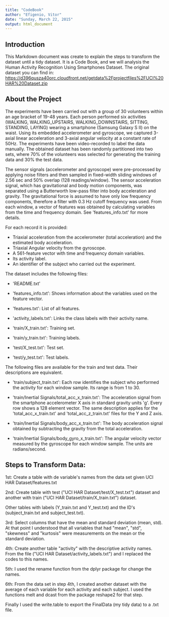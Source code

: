```yaml
---
title: "CodeBook"
author: "Efigenio, Vitor"
date: "Sunday, March 22, 2015"
output: html_document
---
```


## Introduction
This Markdown document was create to explain the steps to transform the dataset until a tidy dataset. It is a Code Book, and we will analysis the Human Activity Recognition Using Smartphones Dataset. The original dataset you can find in: <https://d396qusza40orc.cloudfront.net/getdata%2Fprojectfiles%2FUCI%20HAR%20Dataset.zip>

## About the Project
The experiments have been carried out with a group of 30 volunteers within an age bracket of 19-48 years. Each person performed six activities (WALKING, WALKING_UPSTAIRS, WALKING_DOWNSTAIRS, SITTING, STANDING, LAYING) wearing a smartphone (Samsung Galaxy S II) on the waist. Using its embedded accelerometer and gyroscope, we captured 3-axial linear acceleration and 3-axial angular velocity at a constant rate of 50Hz. The experiments have been video-recorded to label the data manually. The obtained dataset has been randomly partitioned into two sets, where 70% of the volunteers was selected for generating the training data and 30% the test data.

The sensor signals (accelerometer and gyroscope) were pre-processed by applying noise filters and then sampled in fixed-width sliding windows of 2.56 sec and 50% overlap (128 readings/window). The sensor acceleration signal, which has gravitational and body motion components, was separated using a Butterworth low-pass filter into body acceleration and gravity. The gravitational force is assumed to have only low frequency components, therefore a filter with 0.3 Hz cutoff frequency was used. From each window, a vector of features was obtained by calculating variables from the time and frequency domain. See 'features_info.txt' for more details. 

For each record it is provided:

- Triaxial acceleration from the accelerometer (total acceleration) and the estimated body acceleration.
- Triaxial Angular velocity from the gyroscope. 
- A 561-feature vector with time and frequency domain variables. 
- Its activity label. 
- An identifier of the subject who carried out the experiment.

The dataset includes the following files:

- 'README.txt'

- 'features_info.txt': Shows information about the variables used on the feature vector.

- 'features.txt': List of all features.

- 'activity_labels.txt': Links the class labels with their activity name.

- 'train/X_train.txt': Training set.

- 'train/y_train.txt': Training labels.

- 'test/X_test.txt': Test set.

- 'test/y_test.txt': Test labels.

The following files are available for the train and test data. Their descriptions are equivalent. 

- 'train/subject_train.txt': Each row identifies the subject who performed the activity for each window sample. Its range is from 1 to 30. 

- 'train/Inertial Signals/total_acc_x_train.txt': The acceleration signal from the smartphone accelerometer X axis in standard gravity units 'g'. Every row shows a 128 element vector. The same description applies for the 'total_acc_x_train.txt' and 'total_acc_z_train.txt' files for the Y and Z axis. 

- 'train/Inertial Signals/body_acc_x_train.txt': The body acceleration signal obtained by subtracting the gravity from the total acceleration. 

- 'train/Inertial Signals/body_gyro_x_train.txt': The angular velocity vector measured by the gyroscope for each window sample. The units are radians/second.

## Steps to Transform Data:
1st: Create a table with de variable's names from the data set given UCI HAR Dataset/features.txt

2nd: Create table with test ("UCI HAR Dataset/test/X_test.txt") dataset and another with train ("UCI HAR Dataset/train/X_train.txt") dataset. 

Other tables with labels (Y_train.txt and Y_test.txt) and the ID's (subject_train.txt and subject_test.txt).

3rd: Select columns that have the mean and standard deviation (mean, std). At that point I understood that all variables that had "mean", "std", "skewness" and "kurtosis" were measurements on the mean or the standard deviation.

4th: Create another table "activity" with the descriptive activity names. From the file ("UCI HAR Dataset/activity_labels.txt") and I replaced the codes to this names.

5th: I used the rename function from the dplyr package for change the names.

6th: From the data set in step 4th, I created another dataset with the average of each variable for each activity and each subject. I used the functions melt and dcast from the package reshape2 for that step.

Finally I used the write.table to export the FinalData (my tidy data) to a .txt file.